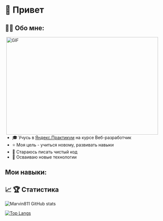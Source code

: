 # 👋 Привет



## 👨‍💻 Обо мне:
<img align="right" alt="GIF" src="https://mir-s3-cdn-cf.behance.net/project_modules/max_1200/942fdf48222763.5891fd792ead0.gif?raw=true" width="500" height="320" />

- 🎓 Учусь в [Яндекс.Практикум](https://practicum.yandex.ru/) на курсе Веб-разработчик
- ⭐️ Моя цель - учиться новому, развивать навыки
- 🧼 Стараюсь писать чистый код
- 🚀 Осваиваю новые технологии


## Мои навыки:


## 📈 🏆 Статистика
![Marvin811 GitHub stats](https://github-readme-stats.vercel.app/api?username=Marvin811&show_icons=true&theme=tokyonight) 

[![Top Langs](https://github-readme-stats.vercel.app/api/top-langs/?username=Marvin811&langs_count=8&theme=tokyonight)](https://github.com/Marvin811/github-readme-stats)


